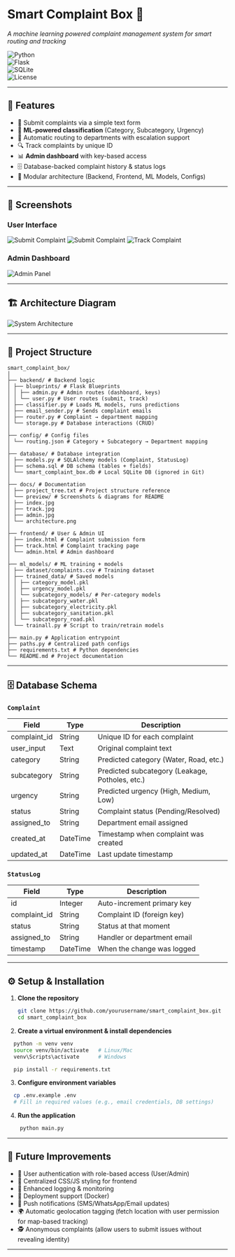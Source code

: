 # Smart Complaint Box 📨  
*A machine learning powered complaint management system for smart routing and tracking*  

![Python](https://img.shields.io/badge/python-3.9%2B-blue.svg)  
![Flask](https://img.shields.io/badge/flask-2.x-lightgrey.svg)  
![SQLite](https://img.shields.io/badge/database-SQLite-green.svg)  
![License](https://img.shields.io/badge/license-MIT-orange.svg)  

---

## 🚀 Features  
- 📝 Submit complaints via a simple text form  
- 🤖 **ML-powered classification** (Category, Subcategory, Urgency)  
- 📧 Automatic routing to departments with escalation support  
- 🔍 Track complaints by unique ID  
- 📊 **Admin dashboard** with key-based access  
- 🗄 Database-backed complaint history & status logs  
- 🧩 Modular architecture (Backend, Frontend, ML Models, Configs)  

---

## 📸 Screenshots  

### User Interface  
![Submit Complaint](docs/preview/index1.png)
![Submit Complaint](docs/preview/index2.png)
![Track Complaint](docs/preview/track.png)  

### Admin Dashboard  
![Admin Panel](docs/preview/admin.png)  

---

## 🏗 Architecture Diagram  

![System Architecture](docs/preview/architecture.png)  

---

## 📂 Project Structure 
```
smart_complaint_box/
│
├── backend/ # Backend logic
│ ├── blueprints/ # Flask Blueprints
│ │ ├── admin.py # Admin routes (dashboard, keys)
│ │ └── user.py # User routes (submit, track)
│ ├── classifier.py # Loads ML models, runs predictions
│ ├── email_sender.py # Sends complaint emails
│ ├── router.py # Complaint → department mapping
│ └── storage.py # Database interactions (CRUD)
│
├── config/ # Config files
│ └── routing.json # Category + Subcategory → Department mapping
│
├── database/ # Database integration
│ ├── models.py # SQLAlchemy models (Complaint, StatusLog)
│ ├── schema.sql # DB schema (tables + fields)
│ └── smart_complaint_box.db # Local SQLite DB (ignored in Git)
│
├── docs/ # Documentation
│ ├── project_tree.txt # Project structure reference
│ └── preview/ # Screenshots & diagrams for README
│ ├── index.jpg
│ ├── track.jpg
│ ├── admin.jpg
│ └── architecture.png
│
├── frontend/ # User & Admin UI
│ ├── index.html # Complaint submission form
│ ├── track.html # Complaint tracking page
│ └── admin.html # Admin dashboard
│
├── ml_models/ # ML training + models
│ ├── dataset/complaints.csv # Training dataset
│ ├── trained_data/ # Saved models
│ │ ├── category_model.pkl
│ │ ├── urgency_model.pkl
│ │ └── subcategory_models/ # Per-category models
│ │ ├── subcategory_water.pkl
│ │ ├── subcategory_electricity.pkl
│ │ ├── subcategory_sanitation.pkl
│ │ └── subcategory_road.pkl
│ └── trainall.py # Script to train/retrain models
│
├── main.py # Application entrypoint
├── paths.py # Centralized path configs
├── requirements.txt # Python dependencies
└── README.md # Project documentation
```


---

## 🗄 Database Schema  

### `Complaint`  
| Field        | Type      | Description                                      |
|--------------|-----------|--------------------------------------------------|
| complaint_id | String    | Unique ID for each complaint                     |
| user_input   | Text      | Original complaint text                          |
| category     | String    | Predicted category (Water, Road, etc.)           |
| subcategory  | String    | Predicted subcategory (Leakage, Potholes, etc.)  |
| urgency      | String    | Predicted urgency (High, Medium, Low)            |
| status       | String    | Complaint status (Pending/Resolved)              |
| assigned_to  | String    | Department email assigned                        |
| created_at   | DateTime  | Timestamp when complaint was created             |
| updated_at   | DateTime  | Last update timestamp                            |

### `StatusLog`  
| Field        | Type      | Description                        |
|--------------|-----------|------------------------------------|
| id           | Integer   | Auto-increment primary key         |
| complaint_id | String    | Complaint ID (foreign key)         |
| status       | String    | Status at that moment              |
| assigned_to  | String    | Handler or department email        |
| timestamp    | DateTime  | When the change was logged         |

---

## ⚙️ Setup & Installation  

1. **Clone the repository**  
   ```bash
   git clone https://github.com/yourusername/smart_complaint_box.git
   cd smart_complaint_box

2. **Create a virtual environment & install dependencies**
  ```bash
    python -m venv venv
    source venv/bin/activate   # Linux/Mac
    venv\Scripts\activate      # Windows

    pip install -r requirements.txt
  ```

3. **Configure environment variables**
  ```bash
    cp .env.example .env
    # Fill in required values (e.g., email credentials, DB settings)
```
4. **Run the application**

```bash
    python main.py
```
---

## 🔮 Future Improvements
- 🔑 User authentication with role-based access (User/Admin)
- 🎨 Centralized CSS/JS styling for frontend
- 📜 Enhanced logging & monitoring
- 🐳 Deployment support (Docker)
- 📲 Push notifications (SMS/WhatsApp/Email updates)
- 🌍 Automatic geolocation tagging (fetch location with user permission for map-based tracking)
- 🕵️ Anonymous complaints (allow users to submit issues without revealing identity)

---
